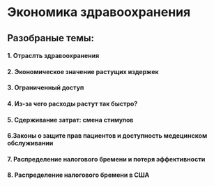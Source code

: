 # Экономика здравоохранения 

## Разобраные темы:
#### 1.  Отраслть здравоохранения
#### 2. Экономическое значение растущих издержек
#### 3. Ограниченный доступ
#### 4. Из-за чего расходы растут так быстро?
#### 5. Сдерживание затрат: смена стимулов
#### 6.Законы о защите прав пациентов и доступность медецинском обслуживании
#### 7. Распределение налогового бремени и потеря эффективности
#### 8. Распределение налогового бремени в США